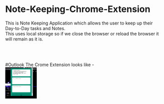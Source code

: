 # Note-Keeping-Chrome-Extension

This is Note Keeping Application which allows the user to keep up their Day-to-Day tasks and Notes.<br>
This uses local storage so if we close the browser or reload the browser it will remain as it is.
<br>
<br>
<br>
<br>

#Outlook
The Crome Extension looks like - <br>
<img src = "pic1.jpeg" height="100px" width="100px"> 
